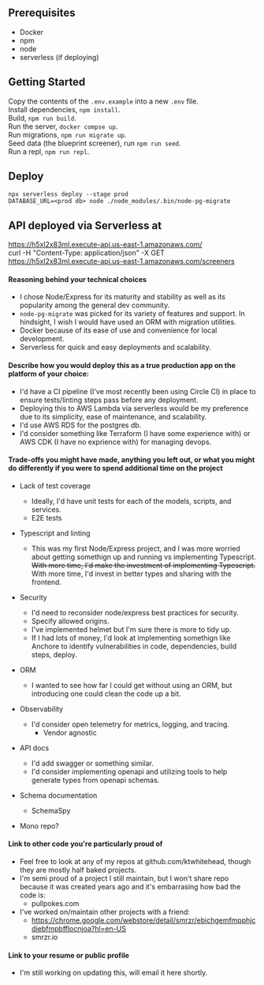 ## Prerequisites

- Docker
- npm
- node
- serverless (if deploying)

## Getting Started

Copy the contents of the `.env.example` into a new `.env` file. \
Install dependencies, `npm install`. \
Build, `npm run build`. \
Run the server, `docker compse up`. \
Run migrations, `npm run migrate up`. \
Seed data (the blueprint screener), run `npm run seed`. \
Run a repl, `npm run repl`.

## Deploy

`npx serverless deploy --stage prod` \
`DATABASE_URL=<prod db> node ./node_modules/.bin/node-pg-migrate`

## API deployed via Serverless at

https://h5xl2x83ml.execute-api.us-east-1.amazonaws.com/ \
curl -H "Content-Type: application/json" -X GET https://h5xl2x83ml.execute-api.us-east-1.amazonaws.com/screeners

#### Reasoning behind your technical choices

- I chose Node/Express for its maturity and stability as well as its popularity among the general dev community.
- `node-pg-migrate` was picked for its variety of features and support. In hindsight, I wish I would have used an ORM with migration utilities.
- Docker because of its ease of use and convenience for local development.
- Serverless for quick and easy deployments and scalability.

#### Describe how you would deploy this as a true production app on the platform of your choice:

- I'd have a CI pipeline (I've most recently been using Circle CI) in place to ensure tests/linting steps pass before any deployment.
- Deploying this to AWS Lambda via serverless would be my preference due to its simplicity, ease of maintenance, and scalability.
- I'd use AWS RDS for the postgres db.
- I'd consider something like Terraform (I have some experience with) or AWS CDK (I have no exprience with) for managing devops.

#### Trade-offs you might have made, anything you left out, or what you might do differently if you were to spend additional time on the project

- Lack of test coverage

  - Ideally, I'd have unit tests for each of the models, scripts, and services.
  - E2E tests

- Typescript and linting

  - This was my first Node/Express project, and I was more worried about getting somethign up and running vs implementing Typescript. \
    ~~With more time, I'd make the investment of implementing Typescript.~~ With more time, I'd invest in better types and sharing with the frontend.

- Security

  - I'd need to reconsider node/express best practices for security.
  - Specify allowed origins.
  - I've implemented helmet but I'm sure there is more to tidy up.
  - If I had lots of money, I'd look at implementing somethign like Anchore to identify vulnerabilities in code, dependencies, build steps, deploy.

- ORM

  - I wanted to see how far I could get without using an ORM, but introducing one could clean the code up a bit.

- Observability

  - I'd consider open telemetry for metrics, logging, and tracing.
    - Vendor agnostic

- API docs

  - I'd add swagger or something similar.
  - I'd consider implementing openapi and utilizing tools to help generate types from openapi schemas.

- Schema documentation

  - SchemaSpy

- Mono repo?

#### Link to other code you're particularly proud of

- Feel free to look at any of my repos at github.com/ktwhitehead, though they are mostly half baked projects.
- I'm semi proud of a project I still maintain, but I won't share repo because it was created years ago and it's embarrasing how bad the code is:
  - pullpokes.com
- I've worked on/maintain other projects with a friend:
  - https://chrome.google.com/webstore/detail/smrzr/ebichgemfmpphjcdiebfmpbfflocnjoa?hl=en-US
  - smrzr.io

#### Link to your resume or public profile

- I'm still working on updating this, will email it here shortly.
